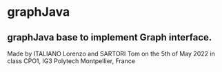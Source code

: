 # graphJava

## graphJava base to implement Graph interface.

Made by ITALIANO Lorenzo and SARTORI Tom on the 5th of May 2022
in class CPO1, IG3 Polytech Montpellier, France
